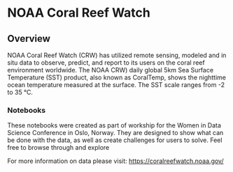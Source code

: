 # NOAA Coral Reef Watch

## Overview
NOAA Coral Reef Watch (CRW) has utilized remote sensing, modeled and in situ data to observe, predict, 
and report to its users on the coral reef environment worldwide. 
The NOAA CRW) daily global 5km Sea Surface Temperature (SST) product, also known as CoralTemp, 
shows the nighttime ocean temperature measured at the surface. The SST scale ranges from -2 to 35 °C.

### Notebooks
These notebooks were created as part of workship for the Women in Data Science Conference in Oslo, Norway.
They are designed to show what can be done with the data, as well as create challenges for users to solve.
Feel free to browse through and explore

For more information on data please visit: https://coralreefwatch.noaa.gov/
